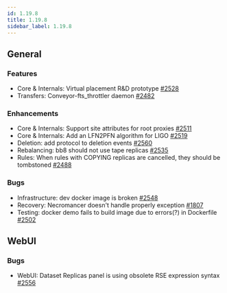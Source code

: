 ```yaml
---
id: 1.19.8
title: 1.19.8
sidebar_label: 1.19.8
---
```



## General

### Features

-   Core & Internals: Virtual placement R&D prototype
    [\#2528](https://github.com/rucio/rucio/issues/2528)
-   Transfers: Conveyor-fts_throttler daemon
    [\#2482](https://github.com/rucio/rucio/issues/2482)

### Enhancements

-   Core & Internals: Support site attributes for root proxies
    [\#2511](https://github.com/rucio/rucio/issues/2511)
-   Core & Internals: Add an LFN2PFN algorithm for LIGO
    [\#2519](https://github.com/rucio/rucio/issues/2519)
-   Deletion: add protocol to deletion events
    [\#2560](https://github.com/rucio/rucio/issues/2560)
-   Rebalancing: bb8 should not use tape replicas
    [\#2535](https://github.com/rucio/rucio/issues/2535)
-   Rules: When rules with COPYING replicas are cancelled, they should
    be tombstoned [\#2488](https://github.com/rucio/rucio/issues/2488)

### Bugs

-   Infrastructure: dev docker image is broken
    [\#2548](https://github.com/rucio/rucio/issues/2548)
-   Recovery: Necromancer doesn\'t handle properly exception
    [\#1807](https://github.com/rucio/rucio/issues/1807)
-   Testing: docker demo fails to build image due to errors(?) in
    Dockerfile [\#2502](https://github.com/rucio/rucio/issues/2502)

## WebUI

### Bugs

-   WebUI: Dataset Replicas panel is using obsolete RSE expression
    syntax [\#2556](https://github.com/rucio/rucio/issues/2556)
